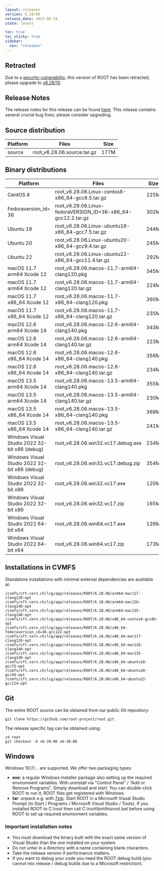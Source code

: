 ```yaml
---
layout: releases
version: 6.28/06
release_date: 2023-08-28
state: latest

toc: true
toc_sticky: true
sidebar:
  nav: "releases"
---
```



## Retracted
Due to a [security vulnerability](/about/security#known-security-issues), this version of ROOT has been retracted; please upgrade to [v6.28/10](/releases/release-62810).

## Release Notes

The release notes for this release can be found [here](https://root.cern/doc/v628/release-notes.html#release-6.2806).
This release contains several crucial bug fixes; please consider upgrading.

## Source distribution

| Platform       | Files | Size |
|-----------|-------|-----|
| source | root_v6.28.06.source.tar.gz | 177M |


## Binary distributions

| Platform       | Files | Size |
|-----------|-------|-----|
| CentOS 8 | root_v6.28.06.Linux-centos8-x86_64-gcc8.5.tar.gz | 225M |
| Fedoraversion_id= 36 | root_v6.28.06.Linux-fedoraVERSION_ID=36-x86_64-gcc12.2.tar.gz | 302M |
| Ubuntu 18 | root_v6.28.06.Linux-ubuntu18-x86_64-gcc7.5.tar.gz | 244M |
| Ubuntu 20 | root_v6.28.06.Linux-ubuntu20-x86_64-gcc9.4.tar.gz | 245M |
| Ubuntu 22 | root_v6.28.06.Linux-ubuntu22-x86_64-gcc11.4.tar.gz | 292M |
| macOS 11.7 arm64 Xcode 12 | root_v6.28.06.macos-11.7-arm64-clang120.pkg | 345M |
| macOS 11.7 arm64 Xcode 12 | root_v6.28.06.macos-11.7-arm64-clang120.tar.gz | 224M |
| macOS 11.7 x86_64 Xcode 12 | root_v6.28.06.macos-11.7-x86_64-clang120.pkg | 360M |
| macOS 11.7 x86_64 Xcode 12 | root_v6.28.06.macos-11.7-x86_64-clang120.tar.gz | 235M |
| macOS 12.6 arm64 Xcode 14 | root_v6.28.06.macos-12.6-arm64-clang140.pkg | 343M |
| macOS 12.6 arm64 Xcode 14 | root_v6.28.06.macos-12.6-arm64-clang140.tar.gz | 223M |
| macOS 12.6 x86_64 Xcode 14 | root_v6.28.06.macos-12.6-x86_64-clang140.pkg | 356M |
| macOS 12.6 x86_64 Xcode 14 | root_v6.28.06.macos-12.6-x86_64-clang140.tar.gz | 234M |
| macOS 13.5 arm64 Xcode 14 | root_v6.28.06.macos-13.5-arm64-clang140.pkg | 355M |
| macOS 13.5 arm64 Xcode 14 | root_v6.28.06.macos-13.5-arm64-clang140.tar.gz | 230M |
| macOS 13.5 x86_64 Xcode 14 | root_v6.28.06.macos-13.5-x86_64-clang140.pkg | 369M |
| macOS 13.5 x86_64 Xcode 14 | root_v6.28.06.macos-13.5-x86_64-clang140.tar.gz | 241M |
| Windows Visual Studio 2022 32-bit x86  (debug) | root_v6.28.06.win32.vc17.debug.exe | 234M |
| Windows Visual Studio 2022 32-bit x86  (debug) | root_v6.28.06.win32.vc17.debug.zip | 354M |
| Windows Visual Studio 2022 32-bit x86  | root_v6.28.06.win32.vc17.exe | 120M |
| Windows Visual Studio 2022 32-bit x86  | root_v6.28.06.win32.vc17.zip | 165M |
| Windows Visual Studio 2022 64-bit x64  | root_v6.28.06.win64.vc17.exe | 126M |
| Windows Visual Studio 2022 64-bit x64  | root_v6.28.06.win64.vc17.zip | 173M |

## Installations in CVMFS

Standalone installations with minimal external dependencies are available at:
~~~
/cvmfs/sft.cern.ch/lcg/app/releases/ROOT/6.28.06/arm64-mac117-clang120-opt
/cvmfs/sft.cern.ch/lcg/app/releases/ROOT/6.28.06/arm64-mac126-clang140-opt
/cvmfs/sft.cern.ch/lcg/app/releases/ROOT/6.28.06/arm64-mac135-clang140-opt
/cvmfs/sft.cern.ch/lcg/app/releases/ROOT/6.28.06/x86_64-centos8-gcc85-opt
/cvmfs/sft.cern.ch/lcg/app/releases/ROOT/6.28.06/x86_64-fedoraversion_id=36-gcc122-opt
/cvmfs/sft.cern.ch/lcg/app/releases/ROOT/6.28.06/x86_64-mac117-clang120-opt
/cvmfs/sft.cern.ch/lcg/app/releases/ROOT/6.28.06/x86_64-mac126-clang140-opt
/cvmfs/sft.cern.ch/lcg/app/releases/ROOT/6.28.06/x86_64-mac135-clang140-opt
/cvmfs/sft.cern.ch/lcg/app/releases/ROOT/6.28.06/x86_64-ubuntu18-gcc75-opt
/cvmfs/sft.cern.ch/lcg/app/releases/ROOT/6.28.06/x86_64-ubuntu20-gcc94-opt
/cvmfs/sft.cern.ch/lcg/app/releases/ROOT/6.28.06/x86_64-ubuntu22-gcc114-opt
~~~


## Git

The entire ROOT source can be obtained from our public Git repository:

~~~
git clone https://github.com/root-project/root.git
~~~
The release specific tag can be obtained using:
~~~
cd root
git checkout -b v6-28-06 v6-28-06
~~~


## Windows

Windows 10/7/... are supported. We offer two packaging types:

 * **exe**: a regular Windows installer package also setting up the required environment variables. With uninstall via "Control Panel" / "Add or Remove Programs". Simply download and start. You can double-click ROOT to run it; ROOT files get registered with Windows.
 * **tar**: unpack e.g. with [7zip](https://www.7-zip.org). Start ROOT in a Microsoft Visual Studio Prompt (in Start / Programs / Microsoft Visual Studio / Tools). If you installed ROOT to C:\root then call C:\root\bin\thisroot.bat before using ROOT to set up required environment variables.

### Important installation notes

 * You must download the binary built with the exact same version of Visual Studio than the one installed on your system.
 * Do not untar in a directory with a name containing blank characters.
 * Take the release version if performance matters.
 * If you want to debug your code you need the ROOT debug build (you cannot mix release / debug builds due to a Microsoft restriction).
